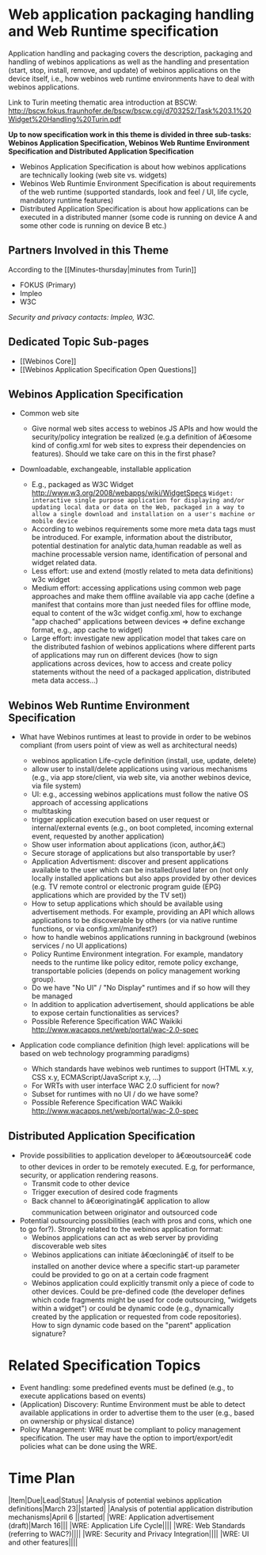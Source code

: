 Web application packaging handling and Web Runtime specification
================================================================

Application handling and packaging covers the description, packaging and handling of webinos applications as well as the handling and presentation (start, stop, install, remove, and update) of webinos applications on the device itself, i.e., how webinos web runtime environments have to deal with webinos applications.

Link to Turin meeting thematic area introduction at BSCW: http://bscw.fokus.fraunhofer.de/bscw/bscw.cgi/d703252/Task%203.1%20Widget%20Handling%20Turin.pdf

**Up to now specification work in this theme is divided in three sub-tasks: Webinos Application Specification, Webinos Web Runtime Environment Specification and Distributed Application Specification**
* Webinos Application Specification is about how webinos applications are technically looking (web site vs. widgets)
* Webinos Web Runtimie Environment Specification is about requirements of the web runtime (supported standards, look and feel / UI, life cycle, mandatory runtime features)
* Distributed Application Specification is about how applications can be executed in a distributed manner (some code is running on device A and some other code is running on device B etc.)

Partners Involved in this Theme
-------------------------------

According to the [[Minutes-thursday|minutes from Turin]]

-   FOKUS (Primary)
-   Impleo
-   W3C

_Security and privacy contacts: Impleo, W3C._

Dedicated Topic Sub-pages
-------------------------

-   [[Webinos Core]]
-   [[Webinos Application Specification Open Questions]]

Webinos Application Specification
---------------------------------

-   Common web site
     - Give normal web sites access to webinos JS APIs and how would the security/policy integration be realized (e.g.a definition of â€œsome kind of config.xml for web sites to express their dependencies on features). Should we take care on this in the first phase?

-   Downloadable, exchangeable, installable application
     - E.g., packaged as W3C Widget http://www.w3.org/2008/webapps/wiki/WidgetSpecs
     `Widget: interactive single purpose application for displaying and/or updating local data or data on the Web, packaged in a way to allow a single download and installation on a user's machine or mobile device`
     - According to webinos requirements some more meta data tags must be introduced. For example, information about the distributor, potential destination for analytic data,human readable as well as machine processable version name, identification of personal and widget related data.
     - Less effort: use and extend (mostly related to meta data definitions) w3c widget
     - Medium effort: accessing applications using common web page approaches and make them offline available via app cache (define a manifest that contains more than just needed files for offline mode, equal to content of the w3c widget config.xml, how to exchange "app chached" applications between devices => define exchange format, e.g., app cache to widget)
     - Large effort: investigate new application model that takes care on the distributed fashion of webinos applications where different parts of applications may run on different devices (how to sign applications across devices, how to access and create policy statements without the need of a packaged application, distributed meta data access…)

Webinos Web Runtime Environment Specification
---------------------------------------------

-   What have Webinos runtimes at least to provide in order to be webinos compliant (from users point of view as well as architectural needs)
     - webinos application Life-cycle definition (install, use, update, delete)
     - allow user to install/delete applications using various mechanisms (e.g., via app store/client, via web site, via another webinos device, via file system)
     - UI: e.g., accessing webinos applications must follow the native OS approach of accessing applications
     - multitasking
     - trigger application execution based on user request or internal/external events (e.g., on boot completed, incoming external event, requested by another application)
     - Show user information about applications (icon, author,â€¦)
     - Secure storage of applications but also transportable by user?
     - Application Advertisment: discover and present applications available to the user which can be installed/used later on (not only locally installed applications but also apps provided by other devices (e.g. TV remote control or electronic program guide (EPG) applications which are provided by the TV set))
     - How to setup applications which should be available using advertisement methods. For example, providing an API which allows applications to be discoverable by others (or via native runtime functions, or via config.xml/manifest?)
     - how to handle webinos applications running in background (webinos services / no UI applications)
     - Policy Runtime Environment integration. For example, mandatory needs to the runtime like policy editor, remote policy exchange, transportable policies (depends on policy management working group).
     - Do we have "No UI" / "No Display" runtimes and if so how will they be managed
     - In addition to application advertisement, should applications be able to expose certain functionalities as services?
     - Possible Reference Specification WAC Waikiki http://www.wacapps.net/web/portal/wac-2.0-spec

-   Application code compliance definition (high level: applications will be based on web technology programming paradigms)
     - Which standards have webinos web runtimes to support (HTML x.y, CSS x.y, ECMAScript/JavaScript x.y, …)
     - For WRTs with user interface WAC 2.0 sufficient for now?
     - Subset for runtimes with no UI / do we have some?
     - Possible Reference Specification WAC Waikiki http://www.wacapps.net/web/portal/wac-2.0-spec

Distributed Application Specification
-------------------------------------

-   Provide possibilities to application developer to â€œoutsourceâ€ code to other devices in order to be remotely executed. E.g, for performance, security, or application rendering reasons.
     - Transmit code to other device
     - Trigger execution of desired code fragments
     - Back channel to â€œoriginatingâ€ application to allow communication between originator and outsourced code
-   Potential outsourcing possibilities (each with pros and cons, which one to go for?). Strongly related to the webinos application format:
     - Webinos applications can act as web server by providing discoverable web sites
     - Webinos applications can initiate â€œcloningâ€ of itself to be installed on another device where a specific start-up parameter could be provided to go on at a certain code fragment
     - Webinos application could explicitly transmit only a piece of code to other devices. Could be pre-defined code (the developer defines which code fragments might be used for code outsourcing, "widgets within a widget") or could be dynamic code (e.g., dynamically created by the application or requested from code repositories). How to sign dynamic code based on the "parent" application signature?

Related Specification Topics
============================

-   Event handling: some predefined events must be defined (e.g., to execute applications based on events)
-   (Application) Discovery: Runtime Environment must be able to detect available applications in order to advertise them to the user (e.g., based on ownership or physical distance)
-   Policy Management: WRE must be compliant to policy management specification. The user may have the option to import/export/edit policies what can be done using the WRE.

Time Plan
=========

|Item|Due|Lead|Status|
|Analysis of potential webinos application definitions|March 23||started|
|Analysis of potential application distribution mechanisms|April 6 ||started|
|WRE: Application advertisement (draft)|March 16|||
|WRE: Application Life Cycle||||
|WRE: Web Standards (referring to WAC?)||||
|WRE: Security and Privacy Integration||||
|WRE: UI and other features||||

